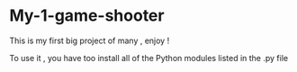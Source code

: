 # My-1-game-shooter
This is my first big project of many , enjoy !

To use it , you have too install all of the Python modules listed in the .py file
